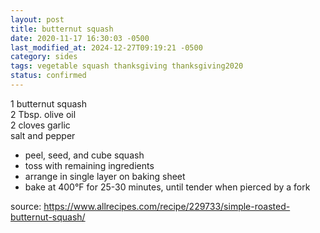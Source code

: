 ```yaml
---
layout: post
title: butternut squash
date: 2020-11-17 16:30:03 -0500
last_modified_at: 2024-12-27T09:19:21 -0500
category: sides
tags: vegetable squash thanksgiving thanksgiving2020
status: confirmed
---
```


1 butternut squash  
2 Tbsp. olive oil  
2 cloves garlic  
salt and pepper  

* peel, seed, and cube squash
* toss with remaining ingredients
* arrange in single layer on baking sheet
* bake at 400°F for 25-30 minutes, until tender when pierced by a fork

source: <https://www.allrecipes.com/recipe/229733/simple-roasted-butternut-squash/>
